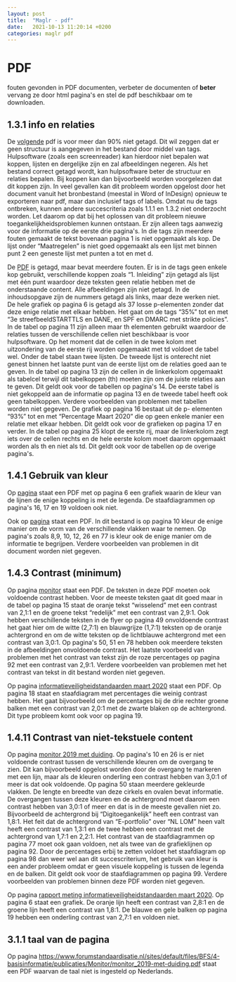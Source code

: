```yaml
---
layout: post
title:  "Maglr - pdf"
date:   2021-10-13 11:20:14 +0200
categories: maglr pdf
---
```

# PDF

fouten gevonden in PDF documenten, verbeter de documenten of **beter** vervang ze door html pagina's en stel de pdf beschikbaar om te downloaden.

## 1.3.1 info en relaties

De [volgende](https://www.forumstandaardisatie.nl/sites/default/files/BFS/4-basisinformatie/publicaties/Monitor/monitor_2019-met-duiding.pdf) pdf is voor meer dan 90% niet getagd. Dit wil zeggen dat er geen structuur is aangegeven in het bestand door middel van tags. Hulpsoftware (zoals een screenreader) kan hierdoor niet bepalen wat koppen, lijsten en dergelijke zijn en zal afbeeldingen negeren. Als het bestand correct getagd wordt, kan hulpsoftware beter de structuur en relaties bepalen. Bij koppen kan dan bijvoorbeeld worden voorgelezen dat dit koppen zijn. In veel gevallen kan dit probleem worden opgelost door het document vanuit het bronbestand (meestal in Word of InDesign) opnieuw te exporteren naar pdf, maar dan inclusief tags of labels. Omdat nu de tags ontbreken, kunnen andere succescriteria zoals 1.1.1 en 1.3.2 niet onderzocht worden. Let daarom op dat bij het oplossen van dit probleem nieuwe toegankelijkheidsproblemen kunnen ontstaan. Er zijn alleen tags aanwezig voor de informatie op de eerste drie pagina's. In die tags zijn meerdere fouten gemaakt de tekst bovenaan pagina 1 is niet opgemaakt als kop. De lijst onder “Maatregelen” is niet goed opgemaakt als een lijst met binnen punt 2 een geneste lijst met punten a tot en met d. 

De [PDF](https://www.forumstandaardisatie.nl/sites/bfs/files/rapport-meting-informatieveiligheidstandaarden-maart-2020.pdf) is getagd, maar bevat meerdere fouten. Er is in de tags geen enkele kop gebruikt, verschillende koppen zoals “1. Inleiding” zijn getagd als lijst met één punt waardoor deze teksten geen relatie hebben met de onderstaande content. Alle afbeeldingen zijn niet getagd. In de inhoudsopgave zijn de nummers getagd als links, maar deze werken niet. De hele grafiek op pagina 6 is getagd als 37 losse p-elementen zonder dat deze enige relatie met elkaar hebben. Het gaat om de tags “35%” tot en met “3e streefbeeldSTARTTLS en DANE, en SPF en DMARC met strikte policies”. In de tabel op pagina 11 zijn alleen maar th elementen gebruikt waardoor de relaties tussen de verschillende cellen niet beschikbaar is voor hulpsoftware. Op het moment dat de cellen in de twee kolom met uitzondering van de eerste rij worden opgemaakt met td voldoet de tabel wel. Onder de tabel staan twee lijsten. De tweede lijst is onterecht niet genest binnen het laatste punt van de eerste lijst om de relaties goed aan te geven. In de tabel op pagina 13 zijn de cellen in de linkerkolom opgemaakt als tabelcel terwijl dit tabelkoppen (th) moeten zijn om de juiste relaties aan te geven. Dit geldt ook voor de tabellen op pagina's 14. De eerste tabel is niet gekoppeld aan de informatie op pagina 13 en de tweede tabel heeft ook geen tabelkoppen. Verdere voorbeelden van problemen met tabellen worden niet gegeven. De grafiek op pagina 16 bestaat uit de p- elementen “93%” tot en met “Percentage Maart 2020” die op geen enkele manier een relatie met elkaar hebben. Dit geldt ook voor de grafieken op pagina 17 en verder. In de tabel op pagina 25 klopt de eerste rij, maar de linkerkolom zegt iets over de cellen rechts en de hele eerste kolom moet daarom opgemaakt worden als th en niet als td. Dit geldt ook voor de tabellen op de overige pagina's.

## 1.4.1 Gebruik van kleur

Op [pagina](https://www.forumstandaardisatie.nl/sites/bfs/files/rapport-meting-informatieveiligheidstandaarden-maart-2020.pdf) staat een PDF met op pagina 6 een grafiek waarin de kleur van de lijnen de enige koppeling is met de legenda. De staafdiagrammen op pagina's 16, 17 en 19 voldoen ook niet.

Ook op [pagina](https://www.forumstandaardisatie.nl/sites/default/files/BFS/4-basisinformatie/publicaties/Monitor/monitor_2019-met-duiding.pdf) staat een PDF. In dit bestand is op pagina 10 kleur de enige manier om de vorm van de verschillende vlakken waar te nemen. Op pagina's zoals 8,9, 10, 12, 26 en 77 is kleur ook de enige manier om de informatie te begrijpen. Verdere voorbeelden van problemen in dit document worden niet gegeven.

## 1.4.3 Contrast (minimum)

Op pagina [monitor](https://www.forumstandaardisatie.nl/sites/default/files/BFS/4-basisinformatie/publicaties/Monitor/monitor_2019-met-duiding.pdf) staat een PDF. De teksten in deze PDF moeten ook voldoende contrast hebben. Voor de meeste teksten gaat dit goed maar in de tabel op pagina 15 staat de oranje tekst “wisselend” met een contrast van 2,1:1 en de groene tekst “redelijk” met een contrast van 2,9:1. Ook hebben verschillende teksten in de flyer op pagina 49 onvoldoende contrast het gaat hier om de witte (2,7:1) en blauwgrijze (1,7:1) teksten op de oranje achtergrond en om de witte teksten op de lichtblauwe achtergrond met een contrast van 3,0:1. Op pagina's 50, 51 en 78 hebben ook meerdere teksten in de afbeeldingen onvoldoende contrast. Het laatste voorbeeld van problemen met het contrast van tekst zijn de roze percentages op pagina 92 met een contrast van 2,9:1. Verdere voorbeelden van problemen met het contrast van tekst in dit bestand worden niet gegeven.

Op pagina [informatieveiligheidstandaarden maart 2020](https://www.forumstandaardisatie.nl/sites/bfs/files/rapport-meting-informatieveiligheidstandaarden-maart-2020.pdf) staat een PDF. Op pagina 18 staat en staafdiagram met percentages die weinig contrast hebben. Het gaat bijvoorbeeld om de percentages bij de drie rechter groene balken met een contrast van 2,0:1 met de zwarte blaken op de achtergrond. Dit type probleem komt ook voor op pagina 19.

## 1.4.11 Contrast van niet-tekstuele content

Op pagina [monitor 2019 met duiding](https://www.forumstandaardisatie.nl/sites/default/files/BFS/4-basisinformatie/publicaties/Monitor/monitor_2019-met-duiding.pdf). Op pagina's 10 en 26 is er niet voldoende contrast tussen de verschillende kleuren om de overgang te zien. Dit kan bijvoorbeeld opgelost worden door de overgang te markeren met een lijn, maar als de kleuren onderling een contrast hebben van 3,0:1 of meer is dat ook voldoende. Op pagina 50 staan meerdere gekleurde vlakken. De lengte en breedte van deze cirkels en ovalen bevat informatie. De overgangen tussen deze kleuren en de achtergrond moet daarom een contrast hebben van 3,0:1 of meer en dat is in de meeste gevallen niet zo. Bijvoorbeeld de achtergrond bij “Digitoegankelijk” heeft een contrast van 1,8:1. Het feit dat de achtergrond van “E-portfolio” over “NL LOM” heen valt heeft een contrast van 1,3:1 en de twee hebben een contrast met de achtergrond van 1,7:1 en 2,2:1. Het contrast van de staafdiagrammen op pagina 77 moet ook gaan voldoen, net als twee van de grafieklijnen op pagina 92. Door de percentages erbij te zetten voldoet het staafdiagram op pagina 98 dan weer wel aan dit succescriterium, het gebruik van kleur is een ander probleem omdat er geen visuele koppeling is tussen de legenda en de balken. Dit geldt ook voor de staafdiagrammen op pagina 99. Verdere voorbeelden van problemen binnen deze PDF worden niet gegeven.

Op pagina [rapport meting informatieveiligheidstandaarden maart 2020](https://www.forumstandaardisatie.nl/sites/bfs/files/rapport-meting-informatieveiligheidstandaarden-maart-2020.pdf). Op pagina 6 staat een grafiek. De oranje lijn heeft een contrast van 2,8:1 en de groene lijn heeft een contrast van 1,8:1. De blauwe en gele balken op pagina 19 hebben een onderling contrast van 2,7:1 en voldoen niet.

## 3.1.1 taal van de pagina

Op pagina https://www.forumstandaardisatie.nl/sites/default/files/BFS/4-basisinformatie/publicaties/Monitor/monitor_2019-met-duiding.pdf staat een PDF waarvan de taal niet is ingesteld op Nederlands.
